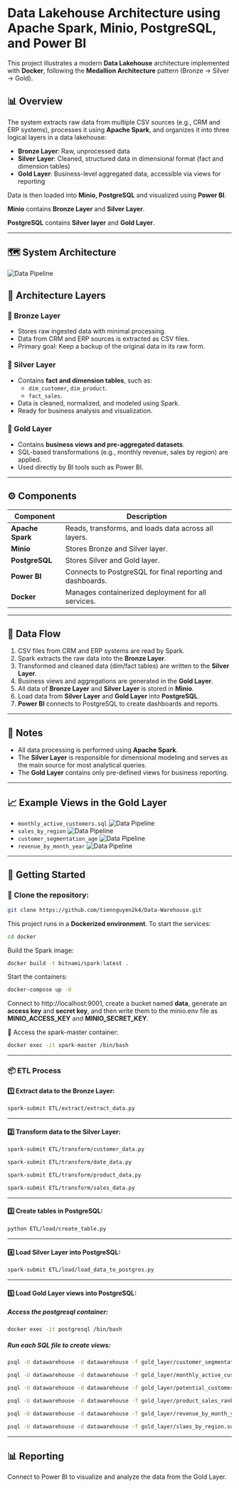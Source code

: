 # Data Lakehouse Architecture using Apache Spark, Minio, PostgreSQL, and Power BI

This project illustrates a modern **Data Lakehouse** architecture implemented with **Docker**, following the **Medallion Architecture** pattern (Bronze → Silver → Gold).

## 📊 Overview

The system extracts raw data from multiple CSV sources (e.g., CRM and ERP systems), processes it using **Apache Spark**, and organizes it into three logical layers in a data lakehouse:

- **Bronze Layer**: Raw, unprocessed data
- **Silver Layer**: Cleaned, structured data in dimensional format (fact and dimension tables)
- **Gold Layer**: Business-level aggregated data, accessible via views for reporting

Data is then loaded into **Minio, PostgreSQL** and visualized using **Power BI**.

**Minio** contains **Bronze Layer** and **Silver Layer**.

**PostgreSQL** contains **Silver layer** and **Gold Layer**.


---
## 🗺️ System Architecture
![Data Pipeline](/image/system_architecture.png)

## 🧱 Architecture Layers

### 🥉 Bronze Layer
- Stores raw ingested data with minimal processing.
- Data from CRM and ERP sources is extracted as CSV files.
- Primary goal: Keep a backup of the original data in its raw form.

### 🥈 Silver Layer
- Contains **fact and dimension tables**, such as:
  - `dim_customer`, `dim_product`.
  - `fact_sales`.
- Data is cleaned, normalized, and modeled using Spark.
- Ready for business analysis and visualization.

### 🥇 Gold Layer
- Contains **business views and pre-aggregated datasets**.
- SQL-based transformations (e.g., monthly revenue, sales by region) are applied.
- Used directly by BI tools such as Power BI.

---

## ⚙️ Components

| Component      | Description |
|----------------|-------------|
| **Apache Spark** | Reads, transforms, and loads data across all layers. |
| **Minio**        | Stores Bronze and Silver layer. |
| **PostgreSQL**   | Stores Silver and Gold layer. |
| **Power BI**     | Connects to PostgreSQL for final reporting and dashboards. |
| **Docker**       | Manages containerized deployment for all services. |

---

## 📁 Data Flow

1. CSV files from CRM and ERP systems are read by Spark.
2. Spark extracts the raw data into the **Bronze Layer**.
3. Transformed and cleaned data (dim/fact tables) are written to the **Silver Layer**.
4. Business views and aggregations are generated in the **Gold Layer**.
5. All data of **Bronze Layer** and **Silver Layer** is stored in **Minio**.
6. Load data from **Silver Layer** and **Gold Layer** into **PostgreSQL**.
6. **Power BI** connects to PostgreSQL to create dashboards and reports.

---

## 📌 Notes

- All data processing is performed using **Apache Spark**.
- The **Silver Layer** is responsible for dimensional modeling and serves as the main source for most analytical queries.
- The **Gold Layer** contains only pre-defined views for business reporting.

---

## 📈 Example Views in the Gold Layer

- `monthly_active_customers.sql`
![Data Pipeline](/image/monthly_active_customer.png)
- `sales_by_region`
![Data Pipeline](/image/sales_by_region.png)
- `customer_segmentation_age`
![Data Pipeline](/image/customer_segmentation_age.png)
- `revenue_by_month_year`
![Data Pipeline](/image/revenue_by_month_year.png)


---

## 🚀 Getting Started

### 🔁 Clone the repository:
```sh 
git clone https://github.com/tiennguyen2k4/Data-Warehouse.git
```
This project runs in a **Dockerized environment**. To start the services:
```sh
cd docker
```
Build the Spark image:
```sh
docker build -t bitnami/spark:latest .
```
Start the containers:
```sh
docker-compose up -d
```
Connect to http://localhost:9001, create a bucket named **data**, generate an **access key** and **secret key**, and then write them to the minio.env file as **MINIO_ACCESS_KEY** and **MINIO_SECRET_KEY**.

🧠 Access the spark-master container:
```sh 
docker exec -it spark-master /bin/bash
```
---
### 📦 ETL Process

#### 1️⃣ Extract data to the Bronze Layer:
```sh
spark-submit ETL/extract/extract_data.py
```
---
#### 2️⃣ Transform data to the Silver Layer:
```sh 
spark-submit ETL/transform/customer_data.py
```
```sh
spark-submit ETL/transform/date_data.py
```
```sh 
spark-submit ETL/transform/product_data.py
```
```sh 
spark-submit ETL/transform/sales_data.py
```
---
#### 3️⃣ Create tables in PostgreSQL:
```sh
python ETL/load/create_table.py
```
---
#### 4️⃣ Load Silver Layer into PostgreSQL:
```sh 
spark-submit ETL/load/load_data_to_postgres.py
```
---
#### 5️⃣ Load Gold Layer views into PostgreSQL:

##### Access the postgresql container:
```sh
docker exec -it postgresql /bin/bash
```
##### Run each SQL file to create views:
```sh 
psql -U datawarehouse -d datawarehouse -f gold_layer/customer_segmentation_age.sql
```
```sh
psql -U datawarehouse -d datawarehouse -f gold_layer/monthly_active_customers.sql
```
```sh 
psql -U datawarehouse -d datawarehouse -f gold_layer/potential_customer.sql
```
```sh 
psql -U datawarehouse -d datawarehouse -f gold_layer/product_sales_ranking.sql
```
```sh
psql -U datawarehouse -d datawarehouse -f gold_layer/revenue_by_month_year.sql
```
```sh 
psql -U datawarehouse -d datawarehouse -f gold_layer/slaes_by_region.sql
```
---
## 📊 Reporting

Connect to Power BI to visualize and analyze the data from the Gold Layer.





